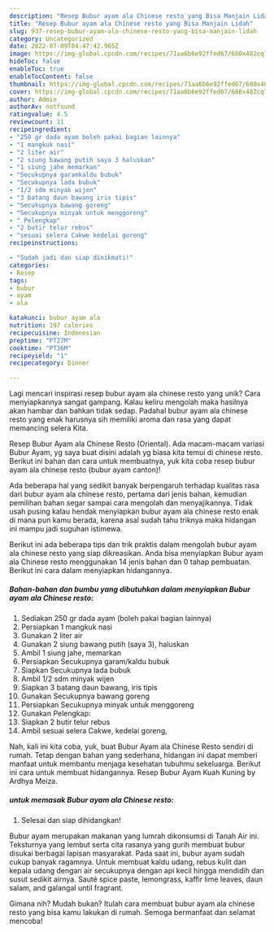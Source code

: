 ```yaml
---
description: "Resep Bubur ayam ala Chinese resto yang Bisa Manjain Lidah"
title: "Resep Bubur ayam ala Chinese resto yang Bisa Manjain Lidah"
slug: 937-resep-bubur-ayam-ala-chinese-resto-yang-bisa-manjain-lidah
category: Uncategorized
date: 2022-07-09T04:47:42.965Z
image: https://img-global.cpcdn.com/recipes/71aa6b6e92ffed67/680x482cq70/bubur-ayam-ala-chinese-resto-foto-resep-utama.jpg
hideToc: false
enableToc: true
enableTocContent: false
thumbnail: https://img-global.cpcdn.com/recipes/71aa6b6e92ffed67/680x482cq70/bubur-ayam-ala-chinese-resto-foto-resep-utama.jpg
cover: https://img-global.cpcdn.com/recipes/71aa6b6e92ffed67/680x482cq70/bubur-ayam-ala-chinese-resto-foto-resep-utama.jpg
author: Admin
authorAv: notfound
ratingvalue: 4.5
reviewcount: 11
recipeingredient:
- "250 gr dada ayam boleh pakai bagian lainnya"
- "1 mangkuk nasi"
- "2 liter air"
- "2 siung bawang putih saya 3 haluskan"
- "1 siung jahe memarkan"
- "Secukupnya garamkaldu bubuk"
- "Secukupnya lada bubuk"
- "1/2 sdm minyak wijen"
- "3 batang daun bawang iris tipis"
- "Secukupnya bawang goreng"
- "Secukupnya minyak untuk menggoreng"
- " Pelengkap"
- "2 butir telur rebus"
- "sesuai selera Cakwe kedelai goreng"
recipeinstructions:

- "Sudah jadi dan siap dinikmati!"
categories:
- Resep
tags:
- bubur
- ayam
- ala

katakunci: bubur ayam ala 
nutrition: 197 calories
recipecuisine: Indonesian
preptime: "PT27M"
cooktime: "PT36M"
recipeyield: "1"
recipecategory: Dinner

---
```





Lagi mencari inspirasi resep bubur ayam ala chinese resto yang unik? Cara menyiapkannya sangat gampang. Kalau keliru mengolah maka hasilnya akan hambar dan bahkan tidak sedap. Padahal bubur ayam ala chinese resto yang enak harusnya sih memiliki aroma dan rasa yang dapat memancing selera Kita.





Resep Bubur Ayam ala Chinese Resto (Oriental). Ada macam-macam variasi Bubur Ayam, yg saya buat disini adalah yg biasa kita temui di chinese resto. Berikut ini bahan dan cara untuk membuatnya, yuk kita coba resep bubur ayam ala chinese resto (bubur ayam canton)!

Ada beberapa hal yang sedikit banyak berpengaruh terhadap kualitas rasa dari bubur ayam ala chinese resto, pertama dari jenis bahan, kemudian pemilihan bahan segar sampai cara mengolah dan menyajikannya. Tidak usah pusing kalau hendak menyiapkan bubur ayam ala chinese resto enak di mana pun kamu berada, karena asal sudah tahu triknya maka hidangan ini mampu jadi suguhan istimewa.






Berikut ini ada beberapa tips dan trik praktis dalam mengolah bubur ayam ala chinese resto yang siap dikreasikan. Anda bisa menyiapkan Bubur ayam ala Chinese resto menggunakan 14 jenis bahan dan 0 tahap pembuatan. Berikut ini cara dalam menyiapkan hidangannya.

<!--inarticleads1-->

##### Bahan-bahan dan bumbu yang dibutuhkan dalam menyiapkan Bubur ayam ala Chinese resto:

1. Sediakan 250 gr dada ayam (boleh pakai bagian lainnya)
1. Persiapkan 1 mangkuk nasi
1. Gunakan 2 liter air
1. Gunakan 2 siung bawang putih (saya 3), haluskan
1. Ambil 1 siung jahe, memarkan
1. Persiapkan Secukupnya garam/kaldu bubuk
1. Siapkan Secukupnya lada bubuk
1. Ambil 1/2 sdm minyak wijen
1. Siapkan 3 batang daun bawang, iris tipis
1. Gunakan Secukupnya bawang goreng
1. Persiapkan Secukupnya minyak untuk menggoreng
1. Gunakan  Pelengkap:
1. Siapkan 2 butir telur rebus
1. Ambil sesuai selera Cakwe, kedelai goreng,


Nah, kali ini kita coba, yuk, buat Bubur Ayam ala Chinese Resto sendiri di rumah. Tetap dengan bahan yang sederhana, hidangan ini dapat memberi manfaat untuk membantu menjaga kesehatan tubuhmu sekeluarga. Berikut ini cara untuk membuat hidangannya. Resep Bubur Ayam Kuah Kuning by Ardhya Meiza. 

<!--inarticleads2-->

#####  untuk memasak Bubur ayam ala Chinese resto:


1. Selesai dan siap dihidangkan!

Bubur ayam merupakan makanan yang lumrah dikonsumsi di Tanah Air ini. Teksturnya yang lembut serta cita rasanya yang gurih membuat bubur disukai berbagai lapisan masyarakat. Pada saat ini, bubur ayam sudah cukup banyak ragamnya. Untuk membuat kaldu udang, rebus kulit dan kepala udang dengan air secukupnya dengan api kecil hingga mendidih dan susut sedikit airnya. Sauté spice paste, lemongrass, kaffir lime leaves, daun salam, and galangal until fragrant. 

Gimana nih? Mudah bukan? Itulah cara membuat bubur ayam ala chinese resto yang bisa kamu lakukan di rumah. Semoga bermanfaat dan selamat mencoba!

